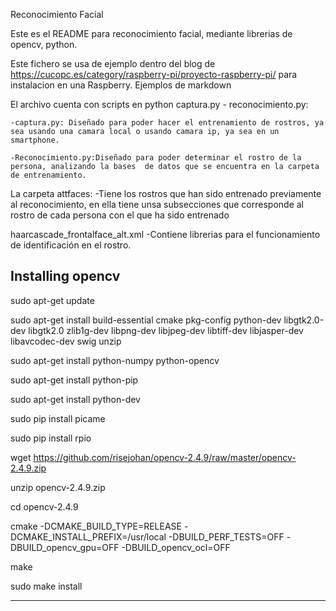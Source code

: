 Reconocimiento Facial

Este es el README para reconocimiento facial, mediante librerias de opencv, python.

Este fichero se usa de ejemplo dentro del blog de  https://cucopc.es/category/raspberry-pi/proyecto-raspberry-pi/ para instalacion en una Raspberry.
Ejemplos de markdown

El archivo cuenta con scripts en python captura.py - reconocimiento.py:

	-captura.py: Diseñado para poder hacer el entrenamiento de rostros, ya sea usando una camara local o usando camara ip, ya sea en un smartphone.
	
	-Reconocimiento.py:Diseñado para poder determinar el rostro de la persona, analizando la bases  de datos que se encuentra en la carpeta de entrenamiento.

La carpeta attfaces:
	-Tiene los rostros que han sido entrenado previamente al reconocimiento, en ella tiene unsa subsecciones que corresponde al rostro de cada persona con el que ha 	sido entrenado

haarcascade_frontalface_alt.xml
	-Contiene librerias para el funcionamiento de identificación en el rostro.




Installing opencv 
------------------------------------------------------------------------------------------------------------------------------------------------------------------------
sudo apt-get update

sudo apt-get install build-essential cmake pkg-config python-dev libgtk2.0-dev libgtk2.0 zlib1g-dev libpng-dev libjpeg-dev libtiff-dev libjasper-dev libavcodec-dev swig unzip

sudo apt-get install python-numpy python-opencv

sudo apt-get install python-pip

sudo apt-get install python-dev

sudo pip install picame

sudo pip install rpio


wget https://github.com/risejohan/opencv-2.4.9/raw/master/opencv-2.4.9.zip

unzip opencv-2.4.9.zip

cd opencv-2.4.9

cmake -DCMAKE_BUILD_TYPE=RELEASE -DCMAKE_INSTALL_PREFIX=/usr/local -DBUILD_PERF_TESTS=OFF -DBUILD_opencv_gpu=OFF -DBUILD_opencv_ocl=OFF

make

sudo make install

-----------------------------------------------------------------------------------------------------------------------------------------------------------------------

